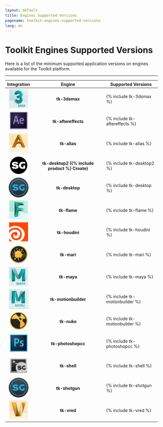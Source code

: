 ```yaml
---
layout: default
title: Engines Supported Versions
pagename: toolkit-engines-supported-versions
lang: en
---
```


# Toolkit Engines Supported Versions

Here is a list of the minimum supported application versions on engines available for the Toolkit platform.

----------

| Integration | Engine | Supported Versions |
|:-----------:|:------:| ----------- |
|<img src="./images/engines/3ds_max_icon_256.png" alt="tk-3dsmax" width="65"/> |  **tk-3dsmax**  | {% include tk-3dsmax %}   |
|<img src="./images/engines/AE_icon_256.png" alt="tk-aftereffects" width="65"/> | **tk-aftereffects** |  {% include tk-aftereffects %} |
|<img src="./images/engines/alias_icon_256.png" alt="tk-alias" width="65"/> | **tk-alias** |  {% include tk-alias %} |
|<img src="./images/engines/create_icon_256.png" alt="tk-desktop2" width="65"/> | **tk-desktop2 ({% include product %} Create)** |  {% include tk-desktop2 %} |
|<img src="./images/engines/desktop_icon_256.png" alt="tk-desktop" width="65"/> | **tk-desktop** |  {% include tk-desktop %} |
|<img src="./images/engines/flame_icon_256.png" alt="tk-flame" width="65"/> | **tk-flame** |  {% include tk-flame %} |
|<img src="./images/engines/houdini_icon_256.png" alt="tk-houdini" width="65"/> | **tk-houdini** |  {% include tk-houdini %} |
|<img src="./images/engines/mari_icon_256.png" alt="tk-mari" width="65"/> | **tk-mari** |  {% include tk-mari %} |
|<img src="./images/engines/maya_icon_256.png" alt="tk-maya" width="65"/> | **tk-maya** |  {% include tk-maya %} |
|<img src="./images/engines/mobu_icon_256.png" alt="tk-motionbuilder" width="65"/> | **tk-motionbuilder** |  {% include tk-motionbuilder %} |
|<img src="./images/engines/nuke_icon_256.png" alt="tk-nuke" width="65"/> | **tk-nuke** |  {% include tk-motionbuilder %} |
|<img src="./images/engines/photoshop_icon_256.png" alt="tk-photoshopcc" width="65"/> | **tk-photoshopcc** |  {% include tk-photoshopcc %} |
|<img src="./images/engines/shell_icon_256.png" alt="tk-shell" width="65"/> | **tk-shell** | {% include tk-shell %} |
|<img src="./images/engines/shotgrid_icon_256.png" alt="tk-shotgun" width="65"/> | **tk-shotgun** | {% include tk-shotgun %} |
|<img src="./images/engines/vred_icon_256.png" alt="tk-vred" width="65"/> | **tk-vred** |  {% include tk-vred %} |